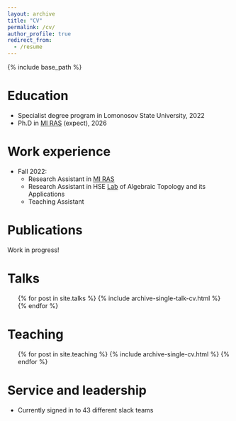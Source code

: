 ```yaml
---
layout: archive
title: "CV"
permalink: /cv/
author_profile: true
redirect_from:
  - /resume
---
```


{% include base_path %}

Education
======
* Specialist degree program in Lomonosov State University, 2022
* Ph.D in [MI RAS](https://www.mi-ras.ru/index.php?c=main&l=1) (expect), 2026

Work experience
======
* Fall 2022:
  * Research Assistant in [MI RAS](https://www.mi-ras.ru/index.php?c=main&l=1)
  * Research Assistant in HSE [Lab](https://cs.hse.ru/en/ata-lab/about) of Algebraic Topology and its Applications 
  * Teaching Assistant
  

Publications
======
  Work in progress!
  
Talks
======
  <ul>{% for post in site.talks %}
    {% include archive-single-talk-cv.html %}
  {% endfor %}</ul>
  
Teaching
======
  <ul>{% for post in site.teaching %}
    {% include archive-single-cv.html %}
  {% endfor %}</ul>
  
Service and leadership
======
* Currently signed in to 43 different slack teams
